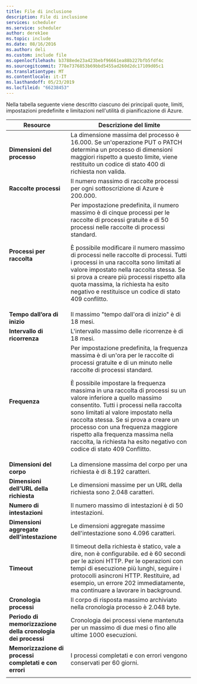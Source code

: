 ```yaml
---
title: File di inclusione
description: File di inclusione
services: scheduler
ms.service: scheduler
author: derek1ee
ms.topic: include
ms.date: 08/16/2016
ms.author: deli
ms.custom: include file
ms.openlocfilehash: b3788ede23a423bebf96661ea88b227bfb5fdf4c
ms.sourcegitcommit: 778e7376853b69bbd5455ad260d2dc17109d05c1
ms.translationtype: MT
ms.contentlocale: it-IT
ms.lasthandoff: 05/23/2019
ms.locfileid: "66238453"
---
```

Nella tabella seguente viene descritto ciascuno dei principali quote, limiti, impostazioni predefinite e limitazioni nell'utilità di pianificazione di Azure.

| Resource | Descrizione del limite |
| -------- | ----------------- |
| **Dimensioni del processo** | La dimensione massima del processo è 16.000. Se un'operazione PUT o PATCH determina un processo di dimensioni maggiori rispetto a questo limite, viene restituito un codice di stato 400 di richiesta non valida. | 
| **Raccolte processi** | Il numero massimo di raccolte processi per ogni sottoscrizione di Azure è 200.000. | 
| **Processi per raccolta** | Per impostazione predefinita, il numero massimo è di cinque processi per le raccolte di processi gratuite e di 50 processi nelle raccolte di processi standard. <p>È possibile modificare il numero massimo di processi nelle raccolte di processi. Tutti i processi in una raccolta sono limitati al valore impostato nella raccolta stessa. Se si prova a creare più processi rispetto alla quota massima, la richiesta ha esito negativo e restituisce un codice di stato 409 conflitto. | 
| **Tempo dall’ora di inizio** | Il massimo "tempo dall'ora di inizio" è di 18 mesi. |
| **Intervallo di ricorrenza** | L'intervallo massimo delle ricorrenze è di 18 mesi. | 
| **Frequenza** | Per impostazione predefinita, la frequenza massima è di un'ora per le raccolte di processi gratuite e di un minuto nelle raccolte di processi standard. <p>È possibile impostare la frequenza massima in una raccolta di processi su un valore inferiore a quello massimo consentito. Tutti i processi nella raccolta sono limitati al valore impostato nella raccolta stessa. Se si prova a creare un processo con una frequenza maggiore rispetto alla frequenza massima nella raccolta, la richiesta ha esito negativo con codice di stato 409 Conflitto. | 
| **Dimensioni del corpo** | La dimensione massima del corpo per una richiesta è di 8.192 caratteri. |
| **Dimensioni dell’URL della richiesta** | Le dimensioni massime per un URL della richiesta sono 2.048 caratteri. |
| **Numero di intestazioni** | Il numero massimo di intestazioni è di 50 intestazioni. | 
| **Dimensioni aggregate dell'intestazione** | Le dimensioni aggregate massime dell'intestazione sono 4.096 caratteri. |
| **Timeout** | Il timeout della richiesta è statico, vale a dire, non è configurabile. ed è 60 secondi per le azioni HTTP. Per le operazioni con tempi di esecuzione più lunghi, seguire i protocolli asincroni HTTP. Restituire, ad esempio, un errore 202 immediatamente, ma continuare a lavorare in background. | 
| **Cronologia processi** | Il corpo di risposta massimo archiviato nella cronologia processo è 2.048 byte. |
| **Periodo di memorizzazione della cronologia dei processi** | Cronologia dei processi viene mantenuta per un massimo di due mesi o fino alle ultime 1000 esecuzioni. | 
| **Memorizzazione di processi completati e con errori** | I processi completati e con errori vengono conservati per 60 giorni. |
||| 

